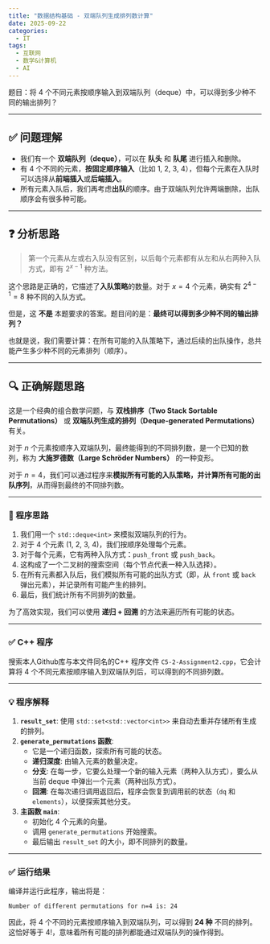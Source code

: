 ```yaml
---
title: "数据结构基础 - 双端队列生成排列数计算"
date: 2025-09-22
categories:
  - IT
tags:
  - 互联网
  - 数学&计算机
  - AI
---
```



题目：将 4 个不同元素按顺序输入到双端队列（deque）中，可以得到多少种不同的输出排列？

---

## ✅ 问题理解

- 我们有一个 **双端队列（deque）**，可以在 **队头** 和 **队尾** 进行插入和删除。
- 有 4 个不同的元素，**按固定顺序输入**（比如 1, 2, 3, 4），但每个元素在入队时可以选择从**前端插入**或**后端插入**。
- 所有元素入队后，我们再考虑**出队**的顺序。由于双端队列允许两端删除，出队顺序会有很多种可能。

---

## ❓ 分析思路

> 第一个元素从左或右入队没有区别，以后每个元素都有从左和从右两种入队方式，即有 $2^{x-1}$ 种方法。

这个思路是正确的，它描述了**入队策略**的数量。对于 $x=4$ 个元素，确实有 $2^{4-1} = 8$ 种不同的入队方式。

但是，这 **不是** 本题要求的答案。题目问的是：**最终可以得到多少种不同的输出排列？**

也就是说，我们需要计算：在所有可能的入队策略下，通过后续的出队操作，总共能产生多少种不同的元素排列（顺序）。

---

## 🔍 正确解题思路

这是一个经典的组合数学问题，与 **双栈排序（Two Stack Sortable Permutations）** 或 **双端队列生成的排列（Deque-generated Permutations）** 有关。

对于 $n$ 个元素按顺序入双端队列，最终能得到的不同排列数，是一个已知的数列，称为 **大施罗德数（Large Schröder Numbers）** 的一种变形。

对于 $n=4$，我们可以通过程序来**模拟所有可能的入队策略，并计算所有可能的出队序列**，从而得到最终的不同排列数。

---

### 🧠 程序思路

1. 我们用一个 `std::deque<int>` 来模拟双端队列的行为。
2. 对于 4 个元素 (1, 2, 3, 4)，我们按顺序处理每个元素。
3. 对于每个元素，它有两种入队方式：`push_front` 或 `push_back`。
4. 这构成了一个二叉树的搜索空间（每个节点代表一种入队选择）。
5. 在所有元素都入队后，我们模拟所有可能的出队方式（即，从 `front` 或 `back` 弹出元素），并记录所有可能产生的排列。
6. 最后，我们统计所有不同排列的数量。

为了高效实现，我们可以使用 **递归 + 回溯** 的方法来遍历所有可能的状态。

---

### ✅ C++ 程序

搜索本人Github库与本文件同名的C++ 程序文件 `C5-2-Assignment2.cpp`，它会计算将 4 个不同元素按顺序输入到双端队列后，可以得到的不同排列数。


---

### 💡 程序解释

1. **`result_set`**: 使用 `std::set<std::vector<int>>` 来自动去重并存储所有生成的排列。
2. **`generate_permutations` 函数**:
   - 它是一个递归函数，探索所有可能的状态。
   - **递归深度**: 由输入元素的数量决定。
   - **分支**: 在每一步，它要么处理一个新的输入元素（两种入队方式），要么从当前 deque 中弹出一个元素（两种出队方式）。
   - **回溯**: 在每次递归调用返回后，程序会恢复到调用前的状态（`dq` 和 `elements`），以便探索其他分支。
3. **主函数 `main`**:
   - 初始化 4 个元素的向量。
   - 调用 `generate_permutations` 开始搜索。
   - 最后输出 `result_set` 的大小，即不同排列的数量。

---

### ✅ 运行结果

编译并运行此程序，输出将是：

```
Number of different permutations for n=4 is: 24
```

因此，将 4 个不同的元素按顺序输入到双端队列，可以得到 **24 种** 不同的排列。这恰好等于 $4!$，意味着所有可能的排列都能通过双端队列的操作得到。